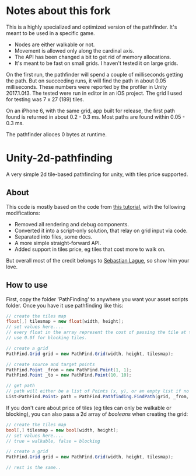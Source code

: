 # Notes about this fork

This is a highly specialized and optimized version of the pathfinder. It's meant to be used in a specific game.

- Nodes are either walkable or not.
- Movement is allowed only along the cardinal axis.
- The API has been changed a bit to get rid of memory allocations.
- It's meant to be fast on small grids. I haven't tested it on large grids.

On the first run, the pathfinder will spend a couple of milliseconds getting the path. But on succeeding runs, it will find the path in about 0.05 milliseconds. These numbers were reported by the profiler in Unity 2017.1.0f3. The tested were run in editor in an iOS project. The grid I used for testing was 7 x 27 (189) tiles.

On an iPhone 6, with the same grid, app built for release, the first path found is returned in about 0.2 - 0.3 ms. Most paths are found within 0.05 - 0.3 ms.

The pathfinder alloces 0 bytes at runtime.

# Unity-2d-pathfinding
A very simple 2d tile-based pathfinding for unity, with tiles price supported.

## About

This code is mostly based on the code from [this tutorial](https://www.youtube.com/watch?v=mZfyt03LDH4), with the following modifications:

- Removed all rendering and debug components.
- Converted it into a script-only solution, that relay on grid input via code.
- Separated into files, some docs.
- A more simple straight-forward API.
- Added support in tiles price, eg tiles that cost more to walk on.

But overall most of the credit belongs to [Sebastian Lague](https://www.youtube.com/channel/UCmtyQOKKmrMVaKuRXz02jbQ), so show him your love.

## How to use

First, copy the folder 'PathFinding' to anywhere you want your asset scripts folder. Once you have it use pathfinding like this:

```C#
// create the tiles map
float[,] tilesmap = new float[width, height];
// set values here....
// every float in the array represent the cost of passing the tile at that position.
// use 0.0f for blocking tiles.

// create a grid
PathFind.Grid grid = new PathFind.Grid(width, height, tilesmap);

// create source and target points
PathFind.Point _from = new PathFind.Point(1, 1);
PathFind.Point _to = new PathFind.Point(10, 10);

// get path
// path will either be a list of Points (x, y), or an empty list if no path is found.
List<PathFind.Point> path = PathFind.Pathfinding.FindPath(grid, _from, _to);
```

If you don't care about price of tiles (eg tiles can only be walkable or blocking), you can also pass a 2d array of *booleans* when creating the grid:
```C#
// create the tiles map
bool[,] tilesmap = new bool[width, height];
// set values here....
// true = walkable, false = blocking

// create a grid
PathFind.Grid grid = new PathFind.Grid(width, height, tilesmap);

// rest is the same..
```
